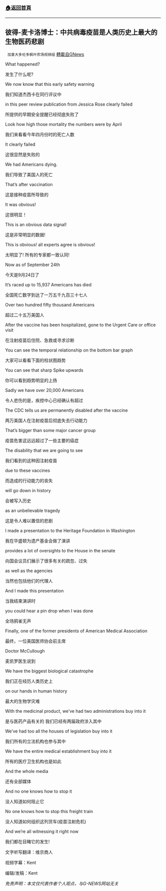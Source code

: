 ###  [:house:返回首頁](https://github.com/ourhimalayas/txt)
---


## 彼得-麦卡洛博士：中共病毒疫苗是人类历史上最大的生物医药悲剧
` 加拿大多伦多枫叶农场视频组` [轉載自GNews](https://gnews.org/zh-hans/1591896/)

What happened?

发生了什么呢?

We now know that this early safety warning

我们知道杰西卡在同行评议中

in this peer review publication from Jessica Rose clearly failed

所提供的早期安全提醒已经彻底失败了

Look how high those mortality the numbers were by April

我们来看看今年四月份时的死亡人数

It clearly failed

这很显然是失败的

We had Americans dying.

我们导致了美国人的死亡

That’s after vaccination

这是接种疫苗所导致的

It was obvious!

这很明显！

This is an obvious data signal!

这是非常明显的数据!

This is obvious! all experts agree is obvious!

太明显了! 所有的专家都一致认同!

Now as of September 24th

今天是9月24日了

It’s raced up to 15,937 Americans has died

全国死亡数字到达了一万五千九百三十七人

Over two hundred fifty thousand Americans

超过二十五万美国人

After the vaccine has been hospitalized, gone to the Urgent Care or office visit

在注射疫苗后住院、急救或寻求诊断

You can see the temporal relationship on the bottom bar graph

大家可以看看下面的柱状图趋势

You can see that sharp Spike upwards

你可以看到趋势明显的上扬

Sadly we have over 20,000 Americans

令人悲伤的是，疾控中心已经确认有超过

The CDC tells us are permanently disabled after the vaccine

两万美国人在注射疫苗后彻底失去行动能力

That’s bigger than some major cancer group

疫苗危害这远远超过了一些主要的癌症

The disability that we are going to see

我们看到的这种因注射疫苗

due to these vaccines

而造成的行动能力的丧失

will go down in history

会被写入历史

as an unbelievable tragedy

这是令人难以置信的悲剧

I made a presentation to the Heritage Foundation in Washington

我在华盛顿为遗产基金会做了演讲

provides a lot of oversights to the House in the senate

向国会议员们展示了很多有关的疏忽、过失

as well as the agencies

当然也包括他们的代理人

And I made this presentation

当我结束演讲时

you could hear a pin drop when I was done

全场鸦雀无声

Finally, one of the former presidents of American Medical Association

最终，一位美国医师协会前主席

Doctor McCullough

麦凯罗医生说到

We have the biggest biological catastrophe

我们正在经历人类历史上

on our hands in human history

最大的生物学灾难

With the medicinal product, we’ve had two administrations buy into it

是与医药产品有关的 我们已经有两届政府涉入其中

We’ve had too all the houses of legislation buy into it

我们所有的立法机构也参与其中

We have the entire medical establishment buy into it

所有的医疗卫生机构也是如此

And the whole media

还有全部媒体

And no one knows how to stop it

没人知道如何阻止它

No one knows how to stop this freight train

没人知道如何组织这列货车(疫苗注射危机)

And we’re all witnessing it right now

我们都在目睹它的发生!

文字听写翻译：维京商人

视频字幕：Kent

编辑/发稿：Kent

*免责声明：本文仅代表作者个人观点，与G-NEWS网站无关*
